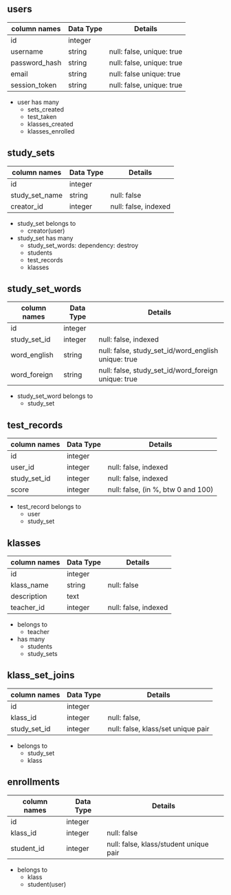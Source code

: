 ## users
column names    | Data Type | Details
----------------|-----------|---------------------
id              | integer   |    
username        | string    | null: false, unique: true  
password_hash   | string    | null: false, unique: true
email           | string    | null: false  unique: true
session_token   | string    | null: false, unique: true

- user has many
  - sets_created
  - test_taken
  - klasses_created
  - klasses_enrolled

## study_sets
column names    | Data Type | Details
----------------|-----------|---------------------
id              | integer   |    
study_set_name  | string    | null: false
creator_id      | integer   | null: false, indexed

- study_set belongs to
  - creator(user)
- study_set has many
  - study_set_words: dependency: destroy
  - students
  - test_records
  - klasses

## study_set_words
column names    | Data Type | Details
----------------|-----------|---------------------
id              | integer   |   
study_set_id    | integer   | null: false, indexed
word_english    | string    | null: false, study_set_id/word_english unique: true
word_foreign    | string    | null: false, study_set_id/word_foreign unique: true

- study_set_word belongs to
  - study_set

## test_records
column names    | Data Type | Details
----------------|-----------|---------------------
id              | integer   |
user_id         | integer   | null: false, indexed
study_set_id    | integer   | null: false, indexed
score           | integer   | null: false, (in %, btw 0 and 100)

- test_record belongs to
  - user
  - study_set

## klasses
column names    | Data Type | Details
----------------|-----------|---------------------
id              | integer   |
klass_name      | string    | null: false
description     | text      |
teacher_id      | integer   | null: false, indexed

- belongs to
  - teacher
- has many
  - students
  - study_sets

## klass_set_joins
column names    | Data Type | Details
----------------|-----------|---------------------
id              | integer   |
klass_id        | integer   | null: false,
study_set_id    | integer   | null: false, klass/set unique pair

- belongs to
  - study_set
  - klass

## enrollments
column names    | Data Type | Details
----------------|-----------|---------------------
id              | integer   |
klass_id        | integer   | null: false
student_id      | integer   | null: false, klass/student unique pair

- belongs to
  - klass
  - student(user)
